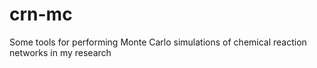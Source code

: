 # crn-mc
Some tools for performing Monte Carlo simulations of chemical reaction networks
in my research
